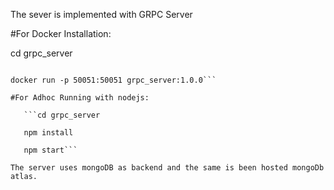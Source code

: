 The sever is implemented with GRPC Server

#For Docker Installation:

 cd grpc_server

 ```docker build -t grpc_server:1.0.0 .

 docker run -p 50051:50051 grpc_server:1.0.0```

#For Adhoc Running with nodejs:

    ```cd grpc_server

    npm install

    npm start```

The server uses mongoDB as backend and the same is been hosted mongoDb atlas.